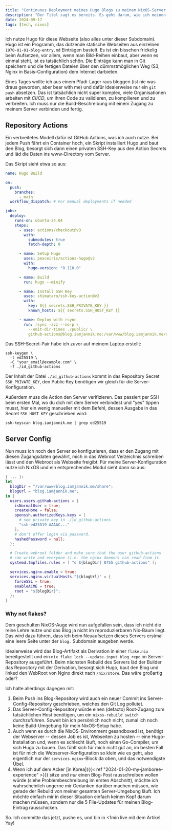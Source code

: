 ```yaml
---
title: "Continuous Deployment meines Hugo Blogs zu meinem NixOS-Server mit GitHub Actions"
description: "Der Titel sagt es bereits. Es geht darum, wie ich meinen Blog bei jedem Commit deploye und wie die GitHub Actions- und NixOS-Konfiguration dafür aussieht."
date: 2024-09-17
tags: [tech, nixos]
---
```



Ich nutze Hugo für diese Webseite (also alles unter dieser Subdomain). Hugo ist ein Programm, das dutzende statische Webseiten aus einzelnen `1970-01-01-blog-entry.md` Einträgen bastelt. Es ist ein bisschen frickelig beim Aufsetzen, vor allem, wenn man Bild-Reihen einbaut, aber wenn es einmal steht, ist es tatsächlich schön.
Die Einträge kann man in Git speichern und die fertigen Dateien über den dümmstmöglichen Weg (S3, Nginx in Basis-Configuration) dem Internet darbieten.

Eines Tages wollte ich aus einem Pfadi-Lager raus bloggen (ist nie was draus geworden, aber bear with me) und dafür idealerweise nur ein `git push` absetzen.
Das ist tatsächlich nicht super komplex, viele Organisationen arbeiten mit _CI/CD_, um ihren Code zu validieren, zu kompilieren und zu verbreiten. Ich muss nur die Build-Beschreibung mit einem Zugang zu meinem Server verbinden und fertig.

## Repository Actions

Ein verbreitetes Modell dafür ist GitHub Actions, was ich auch nutze.
Bei jedem Push fährt ein Container hoch, ein Skript installiert Hugo und baut den Blog, besorgt sich dann einen privaten SSH-Key aus den Action Secrets und läd die Daten ins www-Directory vom Server.

Das Skript sieht etwa so aus:

```yaml
name: Hugo Build

on:
  push:
    branches:
      - main
  workflow_dispatch: # For manual deployments if needed

jobs:
  deploy:
    runs-on: ubuntu-24.04
    steps:
      - uses: actions/checkout@v3
        with:
          submodules: true
          fetch-depth: 0

      - name: Setup Hugo
        uses: peaceiris/actions-hugo@v2
        with:
          hugo-version: "0.110.0"

      - name: Build
        run: hugo --minify

      - name: Install SSH Key
        uses: shimataro/ssh-key-action@v2
        with:
          key: ${{ secrets.SSH_PRIVATE_KEY }}
          known_hosts: ${{ secrets.SSH_HOST_KEY }}

      - name: Deploy with rsync
        run: rsync -avz --no-p \
          --omit-dir-times ./public/ \
          github-actions@blog.iamjannik.me:/var/www/blog.iamjannik.me/share
```

Das SSH-Secret-Pair habe ich zuvor auf meinem Laptop erstellt:

```shell
ssh-keygen \
  -t ed25519 \
  -C "your_email@example.com" \
  -f ./id_github-actions
```

Der Inhalt der Datei `./id_github-actions` kommt in das Repository Secret `SSH_PRIVATE_KEY`, den Public Key benötigen wir gleich für die Server-Konfiguration.

Außerdem muss die Action den Server verifizieren. Das passiert per SSH beim ersten Mal, wo du dich mit dem Server verbindest und "yes" tippen musst, hier ein wenig manueller mit dem Befehl, dessen Ausgabe in das Secret `SSH_HOST_KEY` geschrieben wird:

```shell
ssh-keyscan blog.iamjannik.me | grep ed25519
```

## Server Config

Nun muss ich noch den Server so konfigurieren, dass er den Zugang mit diesen Zugangsdaten gewährt, mich in das Webroot Verzeichnis schreiben lässt und den Webroot als Webseite freigibt.
Für meine Server-Konfiguration nutze ich NixOS und ein entsprechendes Modul sieht dann so aus:


```nix
{ ... }:
let
  blogDir = "/var/www/blog.iamjannik.me/share";
  blogUrl = "blog.iamjannik.me";
in {
  users.users.github-actions = {
    isNormalUser = true;
    createHome = false;
    openssh.authorizedKeys.keys = [
      # see private key in ./id_github-actions
      "ssh-ed25519 AAAAC..."
    ];
    # don't offer login via password.
    hashedPassword = null;
  };

  # Create webroot folder and make sure that the user github-actions
  # can write and everyone (i.e. the nginx daemon) can read from it.
  systemd.tmpfiles.rules = [ "d ${blogDir} 0755 github-actions" ];

  services.nginx.enable = true;
  services.nginx.virtualHosts."${blogUrl}" = {
    forceSSL = true;
    enableACME = true;
    root = "${blogDir}";
  };
}
```

### Why not flakes?

Dem geschulten NixOS-Auge wird nun aufgefallen sein, dass ich nicht die reine Lehre nutze und das Blog ja nicht im reproduzierbaren Nix-Baum liegt.
Das wird dazu führen, dass ich beim Neuaufsetzen dieses Servers erstmal eine leere Seite unter der `blog.` Subdomain ausgeben werde.

Idealerweise wird das Blog-Artifakt als Derivation in einer `flake.nix` bereitgestellt und ein `nix flake lock --update-input blog_repo` im Server-Repository ausgeführt.
Beim nächsten Rebuild des Servers läd der Builder das Repository mit der Derivation, besorgt sich Hugo, baut den Blog und linked den WebRoot von Nginx direkt nach `/nix/store`.
Das wäre großartig oder?

Ich halte allerdings dagegen mit:

1. Beim Push ins Blog-Repository wird auch ein neuer Commit ins Server-Config-Repository geschrieben, welches den Git Log pollutet.
2. Das Server-Config-Repository würde einen (defacto) Root-Zugang zum tatsächlichen Host benötigen, um ein `nixos-rebuild switch` durchzuführen. Soweit bin ich persönlich noch nicht, zumal ich noch keine Build-Umgebung für mein NixOS-Setup habe.
3. Auch wenn es durch die NixOS-Environment gesandboxed ist, benötigt der Webserver -- dessen Job es ist, Webseiten zu hosten -- eine Hugo-Installation und, wenn es schlecht läuft, noch einen Go-Compiler, um sich Hugo zu bauen. Das fühlt sich für mich nicht gut an, im besten Fall ist für mich die Webserver-Konfiguration so klein wie es geht, also eigentlich nur der `services.nginx`-Block da oben, und das notwendigste Übel.
4. Wenn ich auf dem Acker [in Korea]({{< ref "2024-01-20-my-jamboree-experience" >}}) sitze und _nur_ einen Blog-Post rausschreiben wollen würde (siehe Problembeschreibung im ersten Abschnitt), möchte ich wahrscheinlich ungerne mir Gedanken darüber machen müssen, wie gerade der Rebuild von meiner gesamten Server-Umgebung läuft. Ich möchte einfach mir in dieser Situation einfach keinen Kopf darum machen müssen, sondern nur die 5 File-Updates für meinen Blog-Eintrag rausschicken.


So. Ich committe das jetzt, pushe es, und bin in <1min live mit dem Artikel. Yay!
